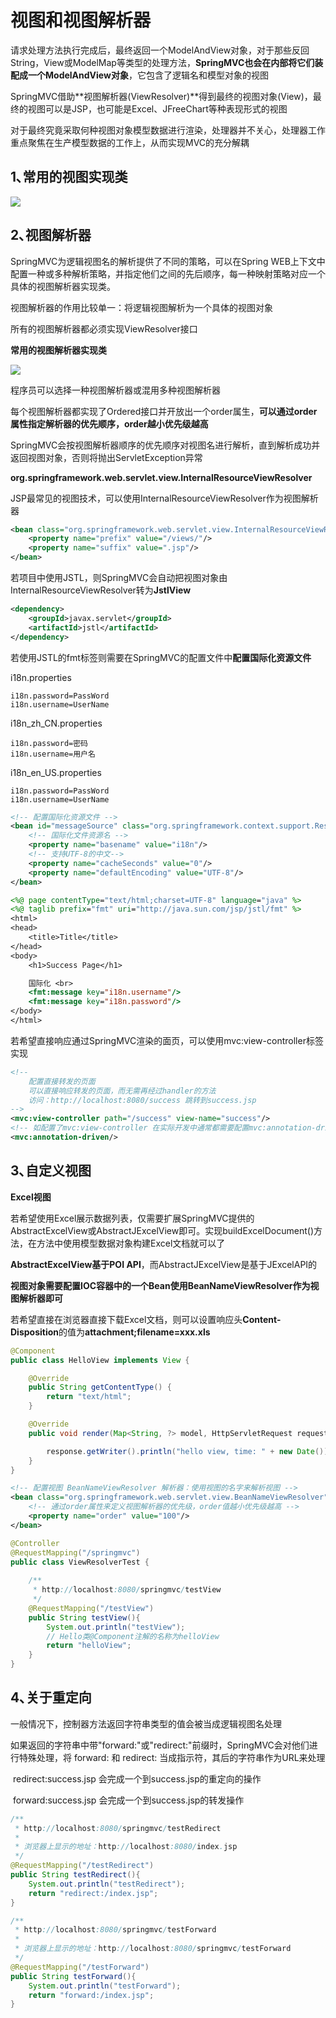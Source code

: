 # 视图和视图解析器

请求处理方法执行完成后，最终返回一个ModelAndView对象，对于那些反回String，View或ModelMap等类型的处理方法，**SpringMVC也会在内部将它们装配成一个ModelAndView对象**，它包含了逻辑名和模型对象的视图

SpringMVC借助**视图解析器(ViewResolver)**得到最终的视图对象(View)，最终的视图可以是JSP，也可能是Excel、JFreeChart等种表现形式的视图

对于最终究竟采取何种视图对象模型数据进行渲染，处理器并不关心，处理器工作重点聚焦在生产模型数据的工作上，从而实现MVC的充分解耦

## 1､常用的视图实现类

![](img/20170323212947179.png)

## 2､视图解析器

SpringMVC为逻辑视图名的解析提供了不同的策略，可以在Spring WEB上下文中配置一种或多种解析策略，并指定他们之间的先后顺序，每一种映射策略对应一个具体的视图解析器实现类。

视图解析器的作用比较单一：将逻辑视图解析为一个具体的视图对象

所有的视图解析器都必须实现ViewResolver接口

**常用的视图解析器实现类**

![](img/20170323215029317.png)

程序员可以选择一种视图解析器或混用多种视图解析器

每个视图解析器都实现了Ordered接口并开放出一个order属生，**可以通过order属性指定解析器的优先顺序，order越小优先级越高**

SpringMVC会按视图解析器顺序的优先顺序对视图名进行解析，直到解析成功并返回视图对象，否则将抛出ServletException异常

**org.springframework.web.servlet.view.InternalResourceViewResolver**

JSP最常见的视图技术，可以使用InternalResourceViewResolver作为视图解析器

```xml
<bean class="org.springframework.web.servlet.view.InternalResourceViewResolver">
    <property name="prefix" value="/views/"/>
    <property name="suffix" value=".jsp"/>
</bean>
```

若项目中使用JSTL，则SpringMVC会自动把视图对象由InternalResourceViewResolver转为**JstlView**

```xml
<dependency>
    <groupId>javax.servlet</groupId>
    <artifactId>jstl</artifactId>
</dependency>
```

若使用JSTL的fmt标签则需要在SpringMVC的配置文件中**配置国际化资源文件**

i18n.properties

```properties
i18n.password=PassWord
i18n.username=UserName
```

i18n_zh_CN.properties

```properties
i18n.password=密码
i18n.username=用户名
```

i18n_en_US.properties

```properties
i18n.password=PassWord
i18n.username=UserName
```

```xml
<!-- 配置国际化资源文件 -->
<bean id="messageSource" class="org.springframework.context.support.ResourceBundleMessageSource">
    <!-- 国际化文件资源名 -->
    <property name="basename" value="i18n"/>
    <!-- 支持UTF-8的中文-->
    <property name="cacheSeconds" value="0"/>
    <property name="defaultEncoding" value="UTF-8"/>
</bean>
```

```jsp
<%@ page contentType="text/html;charset=UTF-8" language="java" %>
<%@ taglib prefix="fmt" uri="http://java.sun.com/jsp/jstl/fmt" %>
<html>
<head>
    <title>Title</title>
</head>
<body>
    <h1>Success Page</h1>

    国际化 <br>
    <fmt:message key="i18n.username"/>
    <fmt:message key="i18n.password"/>
</body>
</html>
```

若希望直接响应通过SpringMVC渲染的面页，可以使用mvc:view-controller标签实现

```xml
<!--
    配置直接转发的页面
    可以直接响应转发的页面，而无需再经过handler的方法
    访问：http://localhost:8080/success 跳转到success.jsp
-->
<mvc:view-controller path="/success" view-name="success"/>
<!-- 如配置了mvc:view-controller 在实际开发中通常都需要配置mvc:annotation-driven标签 -->
<mvc:annotation-driven/>
```

## 3､自定义视图

**Excel视图**

若希望使用Excel展示数据列表，仅需要扩展SpringMVC提供的AbstractExcelView或AbstractJExcelView即可。实现buildExcelDocument()方法，在方法中使用模型数据对象构建Excel文档就可以了

**AbstractExcelView基于POI API**，而AbstractJExcelView是基于JExcelAPI的

**视图对象需要配置IOC容器中的一个Bean使用BeanNameViewResolver作为视图解析器即可**

若希望直接在浏览器直接下载Excel文档，则可以设置响应头**Content-Disposition**的值为**attachment;filename=xxx.xls**

```java
@Component
public class HelloView implements View {

	@Override
	public String getContentType() {
		return "text/html";
	}

	@Override
	public void render(Map<String, ?> model, HttpServletRequest request, HttpServletResponse response) throws Exception {

		response.getWriter().println("hello view, time: " + new Date());
	}
}
```

```xml
<!-- 配置视图 BeanNameViewResolver 解析器：使用视图的名字来解析视图 -->
<bean class="org.springframework.web.servlet.view.BeanNameViewResolver">
    <!-- 通过order属性来定义视图解析器的优先级，order值越小优先级越高 -->
    <property name="order" value="100"/>
</bean>
```

```java
@Controller
@RequestMapping("/springmvc")
public class ViewResolverTest {
	
    /**
	 * http://localhost:8080/springmvc/testView
	 */
	@RequestMapping("/testView")
	public String testView(){
		System.out.println("testView");
        // Hello类@Component注解的名称为helloView
		return "helloView";
	}
}
```

## 4､关于重定向

一般情况下，控制器方法返回字符串类型的值会被当成逻辑视图名处理

如果返回的字符串中带"forward:"或"redirect:"前缀时，SpringMVC会对他们进行特殊处理，将 forward: 和 redirect: 当成指示符，其后的字符串作为URL来处理

​	redirect:success.jsp 会完成一个到success.jsp的重定向的操作

​	forward:success.jsp 会完成一个到success.jsp的转发操作

```java
/**
 * http://localhost:8080/springmvc/testRedirect
 *
 * 浏览器上显示的地址：http://localhost:8080/index.jsp
 */
@RequestMapping("/testRedirect")
public String testRedirect(){
	System.out.println("testRedirect");
	return "redirect:/index.jsp";
}

/**
 * http://localhost:8080/springmvc/testForward
 * 
 * 浏览器上显示的地址：http://localhost:8080/springmvc/testForward
 */
@RequestMapping("/testForward")
public String testForward(){
	System.out.println("testForward");
	return "forward:/index.jsp";
}
```

